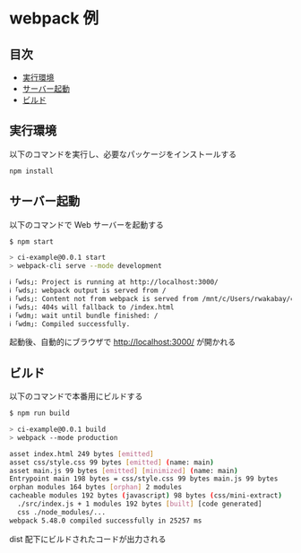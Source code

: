 # webpack 例

## 目次

- [実行環境](#実行環境)
- [サーバー起動](#サーバー起動)
- [ビルド](#ビルド)

## 実行環境

以下のコマンドを実行し、必要なパッケージをインストールする

```bash
npm install
```

## サーバー起動

以下のコマンドで Web サーバーを起動する

```bash
$ npm start

> ci-example@0.0.1 start
> webpack-cli serve --mode development

ℹ ｢wds｣: Project is running at http://localhost:3000/
ℹ ｢wds｣: webpack output is served from /
ℹ ｢wds｣: Content not from webpack is served from /mnt/c/Users/rwakabay/ci-example/dist
ℹ ｢wds｣: 404s will fallback to /index.html
ℹ ｢wdm｣: wait until bundle finished: /
ℹ ｢wdm｣: Compiled successfully.
```

起動後、自動的にブラウザで <http://localhost:3000/> が開かれる

## ビルド

以下のコマンドで本番用にビルドする

```bash
$ npm run build

> ci-example@0.0.1 build
> webpack --mode production

asset index.html 249 bytes [emitted]
asset css/style.css 99 bytes [emitted] (name: main)
asset main.js 99 bytes [emitted] [minimized] (name: main)
Entrypoint main 198 bytes = css/style.css 99 bytes main.js 99 bytes
orphan modules 164 bytes [orphan] 2 modules
cacheable modules 192 bytes (javascript) 98 bytes (css/mini-extract)
  ./src/index.js + 1 modules 192 bytes [built] [code generated]
  css ./node_modules/...
webpack 5.48.0 compiled successfully in 25257 ms
```

dist 配下にビルドされたコードが出力される
